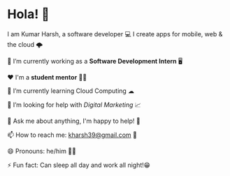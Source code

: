 # Hola! 👋

I am Kumar Harsh, a software developer 💻 I create apps for mobile, web & the cloud 🌩

🔭 I’m currently working as a **Software Development Intern** 🖥

❤ I'm a **student mentor** 👨‍🏫

🌱 I’m currently learning Cloud Computing ☁

🤔 I’m looking for help with *Digital Marketing* 📈

💬 Ask me about anything, I'm happy to help! 🤝

📫 How to reach me: kharsh39@gmail.com 📧

😄 Pronouns: he/him 👨‍💻

⚡ Fun fact: Can sleep all day and work all night!😁
